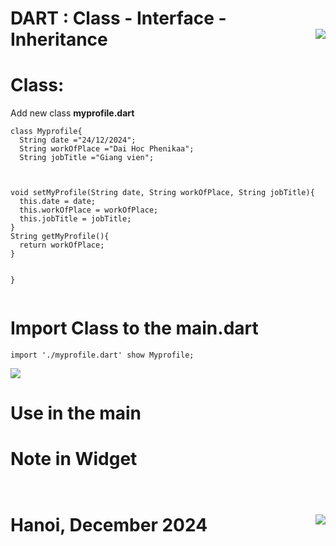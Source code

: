 # DART : Class - Interface - Inheritance <img src='https://nglthu.github.io/flutter_docs/demo/nglthu.png' align='right'> 

# Class: 
Add new class <b>myprofile.dart</b>

```
class Myprofile{
  String date ="24/12/2024";
  String workOfPlace ="Dai Hoc Phenikaa";
  String jobTitle ="Giang vien";



void setMyProfile(String date, String workOfPlace, String jobTitle){
  this.date = date;
  this.workOfPlace = workOfPlace;
  this.jobTitle = jobTitle;
}
String getMyProfile(){
  return workOfPlace;
}


}


```

# Import Class to the main.dart

```
import './myprofile.dart' show Myprofile;

```
<img src="https://nglthu.github.io/flutter_docs/demo/Interface.png">

# Use in the main


# Note in Widget

```


```




# Hanoi, December 2024 <img src='https://nglthu.github.io/flutter_docs/demo/logo.png' align='right'> 
